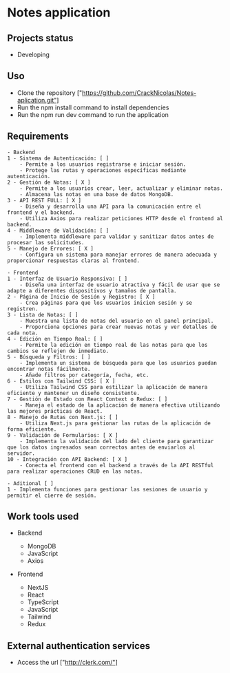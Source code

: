 # Notes application

## Projects status
   - Developing

## Uso
   - Clone the repository ["https://github.com/CrackNicolas/Notes-aplication.git"]
   - Run the npm install command to install dependencies
   - Run the npm run dev command to run the application

## Requirements
    - Backend
    1 - Sistema de Autenticación: [ ]
        - Permite a los usuarios registrarse e iniciar sesión.
        - Protege las rutas y operaciones específicas mediante autenticación.
    2 - Gestión de Notas: [ X ]
        - Permite a los usuarios crear, leer, actualizar y eliminar notas.
        - Almacena las notas en una base de datos MongoDB.
    3 - API REST FULL: [ X ]
        - Diseña y desarrolla una API para la comunicación entre el frontend y el backend.
        - Utiliza Axios para realizar peticiones HTTP desde el frontend al backend.
    4 - Middleware de Validación: [ ]
        - Implementa middleware para validar y sanitizar datos antes de procesar las solicitudes.
    5 - Manejo de Errores: [ X ]
        - Configura un sistema para manejar errores de manera adecuada y proporcionar respuestas claras al frontend.

    - Frontend
    1 - Interfaz de Usuario Responsiva: [ ] 
        - Diseña una interfaz de usuario atractiva y fácil de usar que se adapte a diferentes dispositivos y tamaños de pantalla.
    2 - Página de Inicio de Sesión y Registro: [ X ]
        - Crea páginas para que los usuarios inicien sesión y se registren.
    3 - Lista de Notas: [ ]
        - Muestra una lista de notas del usuario en el panel principal.
        - Proporciona opciones para crear nuevas notas y ver detalles de cada nota.
    4 - Edición en Tiempo Real: [ ]
        - Permite la edición en tiempo real de las notas para que los cambios se reflejen de inmediato.
    5 - Búsqueda y Filtros: [ ]
        - Implementa un sistema de búsqueda para que los usuarios puedan encontrar notas fácilmente.
        - Añade filtros por categoría, fecha, etc.
    6 - Estilos con Tailwind CSS: [ X ]
        - Utiliza Tailwind CSS para estilizar la aplicación de manera eficiente y mantener un diseño consistente.
    7 - Gestión de Estado con React Context o Redux: [ ]
        - Maneja el estado de la aplicación de manera efectiva utilizando las mejores prácticas de React.
    8 - Manejo de Rutas con Next.js: [ ]
        - Utiliza Next.js para gestionar las rutas de la aplicación de forma eficiente.
    9 - Validación de Formularios: [ X ]
        - Implementa la validación del lado del cliente para garantizar que los datos ingresados sean correctos antes de enviarlos al servidor.
    10 - Integración con API Backend: [ X ]
        - Conecta el frontend con el backend a través de la API RESTful para realizar operaciones CRUD en las notas.

    - Aditional [ ]
    1 - Implementa funciones para gestionar las sesiones de usuario y permitir el cierre de sesión.

## Work tools used
  * Backend
    - MongoDB
    - JavaScript
    - Axios

  * Frontend
    - NextJS
    - React
    - TypeScript
    - JavaScript
    - Tailwind
    - Redux

## External authentication services
  * Access the url ["http://clerk.com/"]